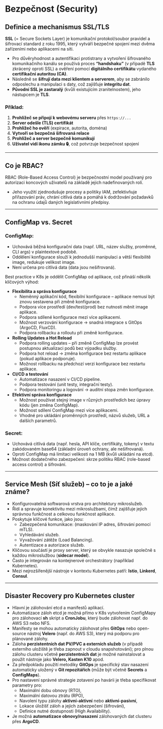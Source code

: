 # Bezpečnost (Security)

## Definice a mechanismus SSL/TLS
**SSL** (= Secure Sockets Layer) je komunikační protokol/soubor pravidel a šifrovací standard z roku 1995, který vytváří bezpečné spojení mezi dvěma zařízeními nebo aplikacemi na síti.  

- Pro důvěryhodnost a autentifikaci protistrany a vytvoření šifrovaného komunikačního kanálu se používá proces **“handshaku”** (v případě **TLS** zkrácený oproti SSL) a ověření pomocí **digitálního certifikátu** vydaného **certifikační autoritou (CA)**.  
- Následně se **šifrují data mezi klientem a serverem**, aby se zabránilo odposlechu a manipulaci s daty, což zajišťuje **integritu dat**.  
- **Původní SSL je zastaralý** (kvůli existujícím zranitelnostem), jeho nástupcem je **TLS**.

### **Příklad:**
1. **Prohlížeč se připojí k webovému serveru** přes `https://...`
2. **Server odešle (TLS) certifikát**  
3. **Prohlížeč ho ověří** (expirace, autorita, doména)  
4. **Vytvoří se bezpečná šifrovaná relace**  
5. **Prohlížeč a server bezpečně komunikují**  
6. **Uživatel vidí ikonu zámku 🔒**, což potvrzuje bezpečnost spojení  

---

## Co je RBAC?  
RBAC (Role-Based Access Control) je bezpečnostní model používaný pro autorizaci koncových uživatelů na základě jejich nadefinovaných rolí.  
- Jeho využití zjednodušuje procesy a politiky IAM, zefektivňuje přiřazování práv, chrání citlivá data a pomáhá k dodržování požadavků na ochranu údajů daných legislativními předpisy.  

---

## ConfigMap vs. Secret
### **ConfigMap:**  
- Uchovává běžná konfigurační data (např. URL, název služby, proměnné, CLI args) v plaintextové podobě.  
- Oddělení konfigurace slouží k jednodušší manipulaci a větší flexibilitě image, redukuje velikost image.  
- Není určena pro citlivá data (data jsou nešifrovaná).

Best practice v K8s je oddělit ConfigMap od aplikace, což přináší několik klíčových výhod:
- **Flexibilita a správa konfigurace**
    - Neměnný aplikační kód, flexibilní konfigurace – aplikace nemusí být znovu sestavena při změně konfigurace.
    - Podpora více prostředí (dev/test/prod) bez nutnosti měnit image aplikace.
    - Podpora sdílené konfigurace mezi více aplikacemi.
    - Možnost verzování konfigurace → snadná integrace s GitOps (ArgoCD, FluxCD).
    - Podpora rollbacku a rolloutu při změně konfigurace.
- **Rolling Updates a Hot Reload**
    - Podpora rolling updates – při změně ConfigMap lze provést postupnou aktualizaci podů bez výpadku služby.
    - Podpora hot reload → změna konfigurace bez restartu aplikace (pokud aplikace podporuje).
    - Možnost rollbacku na předchozí verzi konfigurace bez restartu aplikace.
- **CI/CD a testování**
    - Automatizace nasazení v CI/CD pipeline.
    - Podpora testování (unit testy, integrační testy).
    - Podpora monitoringu a logování → auditní stopa změn konfigurace.
- **Efektivní správa konfigurace**
    - Možnost používat stejný image v různých prostředích bez úpravy kódu (jen změna ConfigMap).
    - Možnost sdílení ConfigMap mezi více aplikacemi.
    - Vhodné pro ukládání proměnných prostředí, názvů služeb, URL a dalších parametrů.

### **Secret:**  
- Uchovává citlivá data (např. hesla, API klíče, certifikáty, tokeny) v textu zakódovaném base64 (základní úroveň ochrany, ale nešifrovaná).  
- Oproti ConfigMap má limitaci velikosti na 1 MB (kvůli ukládání na etcd).  
- Možnost dodatečného zabezpečení: skrze politiku RBAC (role-based access control) a šifrování.  

---

## Service Mesh (Síť služeb) – co to je a jaké známe?
- Konfigurovatelná softwarová vrstva pro architektury mikroslužeb.
- Řídí a spravuje konektivitu mezi mikroslužbami, čímž zajišťuje jejich správnou funkčnost a celkovou funkčnost aplikace.
- Poskytuje klíčové funkce, jako jsou:
    - Zabezpečená komunikace: (maskování IP adres, šifrování pomocí mTLS).
    - Vyhledávání služeb.
    - Vyvažování zátěže (Load Balancing).
    - Autentizace a autorizace služeb.
- Klíčovou součástí je proxy server, který se obvykle nasazuje společně s každou mikroslužbou (**sidecar model**).
- Často je integrován na kontejnerové orchestrátory (například Kubernetes).
- Mezi nejrozšířenější nástroje v kontextu Kubernetes patří: **Istio**, **Linkerd**, **Consul**.

---

## Disaster Recovery pro Kubernetes cluster
- Hlavní je zálohování etcd a manifestů aplikací.  
- Automatizace záloh etcd je možná přímo v K8s vytvořením ConfigMapy pro zálohovací **sh** skript a **CronJobu**, který bude zálohovat např. do AWS S3 nebo NFS.  
- Manifesty se mohou automaticky zálohovat přes **GitOps** nebo open-source nástroj **Velero** (např. do AWS S3), který má podporu pro plánované zálohy.  
- Záloha **perzistentních dat PV/PVC a externích služeb** (v případě externího uložiště je třeba zapnout v cloudu snapshotování); pro plnou zálohu clusteru včetně **perzistentních dat** je možné nainstalovat a použít nástroje jako **Velero, Kasten K10** apod.  
- Za předpokladu použití metodiky **GitOps** je specifický stav nasazení automaticky uložený v **Git repozitářích** (může být včetně **Secrets** a **ConfigMaps**).  
- Pro nastavení správné strategie zotavení po havárii je třeba specifikovat parametry pro:  
  - Maximální dobu obnovy (RTO),  
  - Maximální datovou ztrátu (RPO),  
  - Navolení typu zálohy **aktivní-aktivní** nebo **aktivní-pasivní**,  
  - Lokace úložišť záloh a jejich zabezpečení (šifrování),  
  - Definice nutné dostupnosti (High Availability).  
- Je možná **automatizace obnovy/nasazení** zálohovaných dat clusteru přes **ArgoCD**.